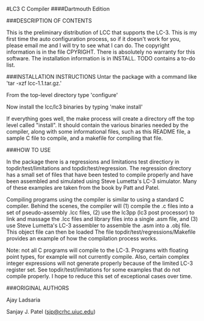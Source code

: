 #LC3 C Compiler
####Dartmouth Edition

###DESCRIPTION OF CONTENTS

This is the preliminary distribution of LCC that supports the LC-3.  This
is my first time the auto configuration process, so if it doesn't work for
you, please email me and I will try to see what I can do.  The copyright
information is in the file CPYRIGHT.  There is absolutely no warranty for
this software.  The installation information is in INSTALL.  TODO contains
a to-do list.

###INSTALLATION INSTRUCTIONS
Untar the package with a command like 'tar -xzf lcc-1.1.tar.gz.'

From the top-level directory type 'configure'

Now install the lcc/lc3 binaries by typing 'make install'

If everything goes well, the make process will create a directory off the
top level called "install".  It should contain the various binaries needed
by the compiler, along with some informational files, such as this README
file, a sample C file to compile, and a makefile for compiling that file.

###HOW TO USE

In the package there is a regressions and limitations test directiory in
topdir/test/limitations and topdir/test/regression.  The regression
directory has a small set of files that have been tested to compile
properly and have been assembled and simulated using Steve Lumetta's LC-3
simulator.  Many of these examples are taken from the book by Patt and Patel.

Compiling programs using the compiler is similar to using a standard C
compiler.  Behind the scenes, the compiler will (1) compile the .c files
into a set of pseudo-assembly .lcc files, (2) use the lc3pp (lc3 post
processor) to link and massage the .lcc files and library files into a
single .asm file, and (3) use Steve Lumetta's LC-3 assembler to assemble
the .asm into a .obj file.  This object file can then be loaded The file
topdir/test/regressions/Makefile provides an example of how the
compilation process works.

Note: not all C programs will compile to the LC-3.  Programs with floating
point types, for example will not currently compile.  Also, certain
complex integer expressions will not generate properly because of the
limited LC-3 register set.  See topdir/test/limitations for some examples
that do not compile properly.  I hope to reduce this set of exceptional
cases over time.

###ORIGINAL AUTHORS

Ajay Ladsaria

Sanjay J. Patel (sjp@crhc.uiuc.edu)
